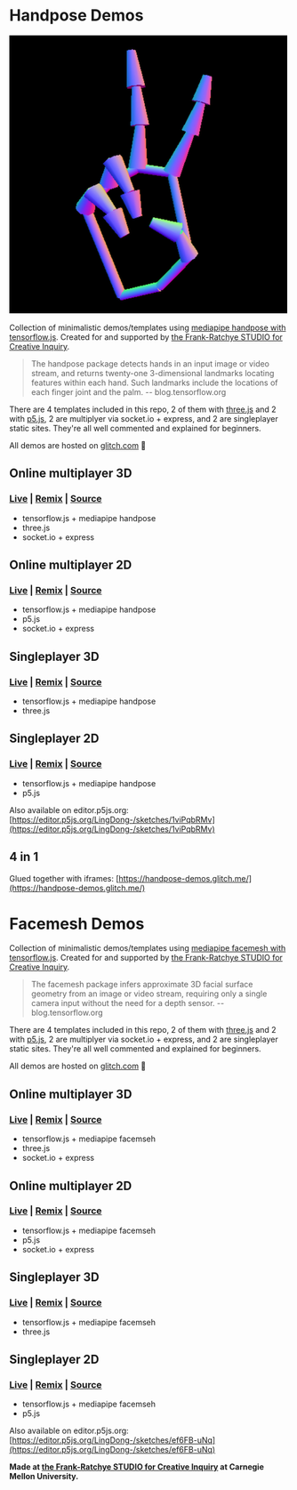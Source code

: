 # Handpose Demos

![](pic.png)

Collection of minimalistic demos/templates using [mediapipe handpose with tensorflow.js](https://blog.tensorflow.org/2020/03/face-and-hand-tracking-in-browser-with-mediapipe-and-tensorflowjs.html). Created for and supported by [the Frank-Ratchye STUDIO for Creative Inquiry](https://studioforcreativeinquiry.org/).

> The handpose package detects hands in an input image or video stream, and returns twenty-one 3-dimensional landmarks locating features within each hand. Such landmarks include the locations of each finger joint and the palm. -- blog.tensorflow.org

There are 4 templates included in this repo, 2 of them with [three.js](https://threejs.org) and 2 with [p5.js](https://p5js.org), 2 are multiplyer via socket.io + express, and 2 are singleplayer static sites. They're all well commented and explained for beginners.

All demos are hosted on [glitch.com](https://glitch.com/) 🎏


## Online multiplayer 3D

### [Live](https://networked-hand-3js-tf174-handv1.glitch.me) | [Remix](https://glitch.com/edit/#!/networked-hand-3js-tf174-handv1) | [Source](./networked-hand-3js-tf174-handv1)

- tensorflow.js + mediapipe handpose
- three.js
- socket.io + express


## Online multiplayer 2D

### [Live](https://networked-hand-p5-tf174-handv1.glitch.me) | [Remix](https://glitch.com/edit/#!/networked-hand-p5-tf174-handv1) | [Source](./networked-hand-p5-tf174-handv1)

- tensorflow.js + mediapipe handpose
- p5.js
- socket.io + express


## Singleplayer 3D

### [Live](https://mediapipe-hand-3js-tf174-handv1.glitch.me) | [Remix](https://glitch.com/edit/#!/mediapipe-hand-3js-tf174-handv1) | [Source](./mediapipe-hand-3js-tf174-handv1)

- tensorflow.js + mediapipe handpose
- three.js

## Singleplayer 2D

### [Live](https://mediapipe-hand-p5-tf174-handv1.glitch.me) | [Remix](https://glitch.com/edit/#!/mediapipe-hand-p5-tf174-handv1) | [Source](./mediapipe-hand-p5-tf174-handv1)

- tensorflow.js + mediapipe handpose
- p5.js

Also available on editor.p5js.org: [https://editor.p5js.org/LingDong-/sketches/1viPqbRMv](https://editor.p5js.org/LingDong-/sketches/1viPqbRMv)

## 4 in 1

Glued together with iframes: [https://handpose-demos.glitch.me/](https://handpose-demos.glitch.me/)



# Facemesh Demos



Collection of minimalistic demos/templates using [mediapipe facemesh with tensorflow.js](https://blog.tensorflow.org/2020/03/face-and-hand-tracking-in-browser-with-mediapipe-and-tensorflowjs.html). Created for and supported by [the Frank-Ratchye STUDIO for Creative Inquiry](https://studioforcreativeinquiry.org/).

> The facemesh package infers approximate 3D facial surface geometry from an image or video stream, requiring only a single camera input without the need for a depth sensor. -- blog.tensorflow.org

There are 4 templates included in this repo, 2 of them with [three.js](https://threejs.org) and 2 with [p5.js](https://p5js.org), 2 are multiplyer via socket.io + express, and 2 are singleplayer static sites. They're all well commented and explained for beginners.

All demos are hosted on [glitch.com](https://glitch.com/) 🎏


## Online multiplayer 3D

### [Live](https://networked-facemesh-3js-tf2.glitch.me) | [Remix](https://glitch.com/edit/#!/networked-facemesh-3js-tf2) | [Source](./networked-facemesh-3js-tf2)

- tensorflow.js + mediapipe facemseh
- three.js
- socket.io + express


## Online multiplayer 2D

### [Live](https://networked-facemesh-p5-tf2.glitch.me) | [Remix](https://glitch.com/edit/#!/networked-facemesh-p5-tf2) | [Source](./networked-facemesh-p5-tf2)

- tensorflow.js + mediapipe facemseh
- p5.js
- socket.io + express


## Singleplayer 3D

### [Live](https://mediapipe-facemesh-3js-tf2.glitch.me) | [Remix](https://glitch.com/edit/#!/mediapipe-facemesh-3js-tf2) | [Source](./mediapipe-facemesh-3js-tf2)

- tensorflow.js + mediapipe facemseh
- three.js

## Singleplayer 2D

### [Live](https://mediapipe-facemesh-p5-tf2.glitch.me) | [Remix](https://glitch.com/edit/#!/mediapipe-facemesh-p5-tf2) | [Source](./mediapipe-facemesh-p5-tf2)

- tensorflow.js + mediapipe facemseh
- p5.js

Also available on editor.p5js.org: [https://editor.p5js.org/LingDong-/sketches/ef6FB-uNq](https://editor.p5js.org/LingDong-/sketches/ef6FB-uNq)



**Made at [the Frank-Ratchye STUDIO for Creative Inquiry](https://studioforcreativeinquiry.org/) at Carnegie Mellon University.**